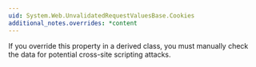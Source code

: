 ```yaml
---
uid: System.Web.UnvalidatedRequestValuesBase.Cookies
additional_notes.overrides: *content
---
```


<p>If you override this property in a derived class, you must manually check the data for potential cross-site scripting attacks.</p>


